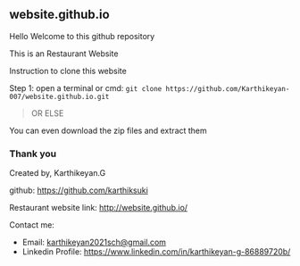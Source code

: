 ## website.github.io

Hello Welcome to this github repository

This is an Restaurant Website 

Instruction to clone this website 

Step 1: open a terminal or cmd:
  `git clone https://github.com/Karthikeyan-007/website.github.io.git`

> OR ELSE 

You can even download the zip files and extract them 

### Thank you

Created by,
Karthikeyan.G 

github: https://github.com/karthiksuki

Restaurant website link: http://website.github.io/

Contact me:

- Email: karthikeyan2021sch@gmail.com
- Linkedin Profile: https://www.linkedin.com/in/karthikeyan-g-86889720b/
